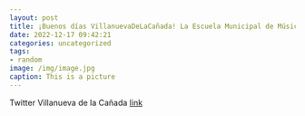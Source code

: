 ```yaml
---
layout: post
title: ¡Buenos días VillanuevaDeLaCañada! La Escuela Municipal de Música y Danza celebra el 22 de diciembre su Festival de Navidad en...
date: 2022-12-17 09:42:21
categories: uncategorized
tags:
- random
image: /img/image.jpg
caption: This is a picture
---
```

Twitter Villanueva de la Cañada [link](https://twitter.com/AytoVDLCanada/status/1603667600868876288)
